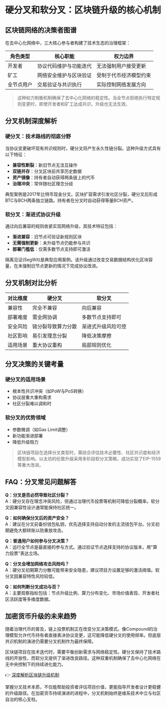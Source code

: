 # 硬分叉和软分叉：区块链升级的核心机制

## 区块链网络的决策者图谱

在去中心化网络中，三大核心参与者构建了技术生态的治理框架：

| 角色类型       | 核心职能                           | 权力边界                     |
|----------------|------------------------------------|------------------------------|
| 开发者         | 协议代码维护与功能迭代             | 无法强制用户接受更新         |
| 矿工         | 网络安全维护与区块验证             | 受制于代币经济模型约束       |
| 全节点用户     | 交易验证与共识执行                 | 实际控制网络发展方向         |

> 这种权力制衡机制确保了去中心化网络的稳定性。当全节点拒绝执行特定规则变更时，即使开发者和矿工达成共识，升级也无法生效。

## 分叉机制深度解析

### 硬分叉：技术路线的彻底分野
当协议变更破坏现有共识规则时，硬分叉将产生永久性链分裂。这种升级方式具有以下特征：

- **兼容性断裂**：新旧节点无法互操作
- **双链并存**：分叉区块前共享历史数据
- **资产镜像**：持有者自动获得两条链上的代币
- **治理冲突**：常伴随社区理念分歧

典型案例是2017年比特币现金分叉。区块扩容需求引发社区分裂，硬分叉后形成BTC与BCH两条独立链路。持有者在分叉时自动获得等量BCH资产。

### 软分叉：渐进式协议升级
通过向后兼容的规则收紧实现网络升级，其技术特征包括：

- **渐进兼容**：旧节点可验证新规则区块
- **无需强制更新**：未升级节点仍能参与共识
- **部署门槛低**：仅需多数节点支持即可激活

隔离见证(SegWit)是典型应用案例。该升级通过改变交易数据结构优化区块容量，在未强制旧节点更新的情况下完成协议改进。

## 分叉机制对比分析

| 对比维度       | 硬分叉                     | 软分叉                     |
|----------------|----------------------------|----------------------------|
| 兼容性         | 完全不兼容                 | 向后兼容                   |
| 部署难度       | 需全网协调                 | 多数节点支持即可           |
| 安全风险       | 链分裂导致算力分散         | 渐进式升级风险可控         |
| 社区影响       | 易引发理念分裂             | 降低决策摩擦               |
| 适用场景       | 重大协议重构               | 局部规则优化               |

## 分叉决策的关键考量

### 硬分叉的适用场景
- 根本性共识冲突（如PoW与PoS转换）
- 协议层重大重构需求
- 社区分裂难以调和时

### 软分叉的优势领域
- 参数微调（如Gas Limit调整）
- 新功能渐进部署
- 降低升级阻力

> 区块链项目在选择分叉类型时，需综合评估技术必要性、社区共识度和经济模型影响。以太坊的伦敦升级采用多阶段软分叉策略，成功实现了EIP-1559等重大改进。

## FAQ：分叉常见问题解答

**Q：分叉是否必然导致社区分裂？**  
A：硬分叉存在理念冲突风险，但通过治理代币投票等机制可降低分裂概率。软分叉因兼容性设计通常能保持社区统一。

**Q：如何确保分叉后的资产安全？**  
A：建议在分叉前备份钱包私钥，优先选择支持自动分发的主流钱包平台。分叉初期避免大额转账以防重放攻击。

**Q：普通用户如何参与分叉决策？**  
A：运行全节点是最直接的参与方式。通过验证节点选择支持的协议版本，用"算力投票"表达立场。

**Q：分叉会增加网络攻击风险吗？**  
A：硬分叉初期算力分散可能带来安全隐患，建议项目方设置足够的激活阈值。软分叉因兼容特性风险较低。

**Q：如何判断分叉成功与否？**  
A：主要观察指标包括：节点升级比例、算力分布变化、市场价值表现、开发者社区活跃度等多维度数据。

## 加密货币升级的未来趋势

随着治理代币的普及，链上投票机制正在改变分叉决策模式。像Compound的治理模型允许代币持有者直接表决协议变更，这可能降低硬分叉的使用频率。但底层共识机制的演进仍需要分叉机制作为最终保障。

区块链项目在技术迭代时，需要平衡创新需求与网络稳定性。硬分叉保持了技术路线的开放性，而软分叉提供了渐进改良路径。这种双重机制确保了去中心化网络在无中央控制下的持续进化能力。

👉 [深度解析区块链升级机制](https://bit.ly/okx_welcome) 

掌握分叉技术本质，不仅能帮助投资者评估项目价值，更能指导开发者设计更稳健的升级路径。在加密货币持续演进的进程中，分叉机制始终是维系技术中立与社区自治的核心支柱。